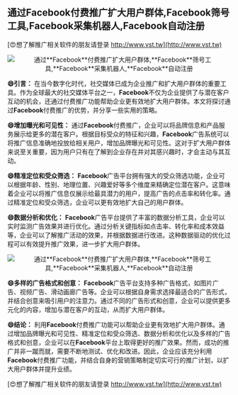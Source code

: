 ## **通过**Facebook**付费推广扩大用户群体,**Facebook**筛号工具,**Facebook**采集机器人,**Facebook**自动注册**

[😍想了解推广相关软件的朋友请登录 http://www.vst.tw](http://www.vst.tw)

 <center><img src="https://vst.tw/MP4/tuiguang/png/1.png" alt="通过**Facebook**付费推广扩大用户群体,**Facebook**筛号工具,**Facebook**采集机器人,**Facebook**自动注册"></center>

**😄引言：**
在当今数字化时代，社交媒体已成为企业推广和扩大用户群体的重要工具。作为全球最大的社交媒体平台之一，**Facebook**不仅为企业提供了与潜在客户互动的机会，还通过付费推广功能帮助企业更有效地扩大用户群体。本文将探讨通过**Facebook**付费推广的优势，并分享一些实用的策略。

**😄增加曝光和可见性：**
通过**Facebook**付费推广，企业可以将品牌信息和产品服务展示给更多的潜在客户。根据目标受众的特征和兴趣，**Facebook**广告系统可以将推广信息准确地投放给相关用户，增加品牌曝光和可见性。这对于扩大用户群体来说至关重要，因为用户只有在了解到企业存在并对其感兴趣时，才会主动与其互动。

**😄精准定位和受众筛选：**
**Facebook**广告平台拥有强大的受众筛选功能，企业可以根据年龄、性别、地理位置、兴趣爱好等多个维度来精确定位潜在客户。这意味着企业可以将推广信息仅展示给最具潜力的用户，提高广告的点击率和转化率。通过精准定位和受众筛选，企业可以更有效地扩大自己的用户群体。

**😄数据分析和优化：**
**Facebook**广告平台提供了丰富的数据分析工具，企业可以实时监测广告效果并进行优化。通过分析关键指标如点击率、转化率和成本效益等，企业可以了解推广活动的效果，并根据数据进行改进。这种数据驱动的优化过程可以有效提升推广效果，进一步扩大用户群体。

 <center><img src="https://vst.tw/MP4/tuiguang/png/3.png" alt="通过**Facebook**付费推广扩大用户群体,**Facebook**筛号工具,**Facebook**采集机器人,**Facebook**自动注册"></center>

**😄多样的广告格式和创意：**
**Facebook**广告平台支持多种广告格式，如图片广告、视频广告、滑动画廊广告等。企业可以根据自身需求选择最适合的广告形式，并结合创意来吸引用户的注意力。通过不同的广告形式和创意，企业可以提供更多元化的内容，增加与潜在客户的互动，从而扩大用户群体。

**😄结论：**
利用**Facebook**付费推广功能可以帮助企业更有效地扩大用户群体。通过增加品牌曝光和可见性、精准定位和受众筛选、数据分析和优化以及多样的广告格式和创意，企业可以在**Facebook**平台上取得更好的推广效果。然而，成功的推广并非一蹴而就，需要不断地测试、优化和改进。因此，企业应该充分利用**Facebook**付费推广功能，并结合自身的营销策略制定切实可行的推广计划，以扩大用户群体并提升业绩。

[😍想了解推广相关软件的朋友请登录 http://www.vst.tw](http://www.vst.tw)



